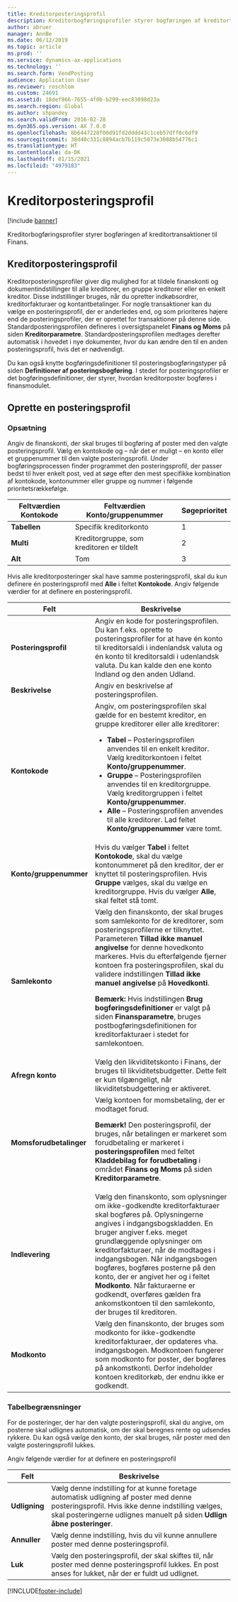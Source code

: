 ```yaml
---
title: Kreditorposteringsprofil
description: Kreditorbogføringsprofiler styrer bogføringen af kreditortransaktioner til Finans.
author: abruer
manager: AnnBe
ms.date: 06/12/2019
ms.topic: article
ms.prod: ''
ms.service: dynamics-ax-applications
ms.technology: ''
ms.search.form: VendPosting
audience: Application User
ms.reviewer: roschlom
ms.custom: 24691
ms.assetid: 18def866-7655-4f0b-b299-eec83098d23a
ms.search.region: Global
ms.author: shpandey
ms.search.validFrom: 2016-02-28
ms.dyn365.ops.version: AX 7.0.0
ms.openlocfilehash: 8b6447228f00d91fd2dddd43c1ceb57dff0c6df9
ms.sourcegitcommit: 38d40c331c8894acb7b119c5073e3088b54776c1
ms.translationtype: HT
ms.contentlocale: da-DK
ms.lasthandoff: 01/15/2021
ms.locfileid: "4979183"
---
```

# <a name="vendor-posting-profiles"></a>Kreditorposteringsprofil

[!include [banner](../includes/banner.md)]

Kreditorbogføringsprofiler styrer bogføringen af kreditortransaktioner til Finans.

<a name="vendor-posting-profiles"></a>Kreditorposteringsprofil
-----------------------

Kreditorposteringsprofiler giver dig mulighed for at tildele finanskonti og dokumentindstillinger til alle kreditorer, en gruppe kreditorer eller en enkelt kreditor. Disse indstillinger bruges, når du opretter indkøbsordrer, kreditorfakturaer og kontantbetalinger. For nogle transaktioner kan du vælge en posteringsprofil, der er anderledes end, og som prioriteres højere end de posteringsprofiler, der er oprettet for transaktioner på denne side. Standardposteringsprofilen defineres i oversigtspanelet **Finans og Moms** på siden **Kreditorparametre**. Standardposteringsprofilen medtages derefter automatisk i hovedet i nye dokumenter, hvor du kan ændre den til en anden posteringsprofil, hvis det er nødvendigt.

Du kan også knytte bogføringsdefinitioner til posteringsbogføringstyper på siden **Definitioner af posteringsbogføring**. I stedet for posteringsprofiler er det bogføringsdefinitioner, der styrer, hvordan kreditorposter bogføres i finansmodulet.

## <a name="creating-a-posting-profile"></a>Oprette en posteringsprofil
### <a name="setup"></a>**Opsætning**

Angiv de finanskonti, der skal bruges til bogføring af poster med den valgte posteringsprofil. Vælg en kontokode og – når det er muligt – en konto eller et gruppenummer til den valgte posteringsprofil. Under bogføringsprocessen finder programmet den posteringsprofil, der passer bedst til hver enkelt post, ved at søge efter den mest specifikke kombination af kontokode, kontonummer eller gruppe og nummer i følgende prioritetsrækkefølge.

| Feltværdien **Kontokode** | Feltværdien **Konto/gruppenummer**        | Søgeprioritet |
|------------------------------|---------------------------------------------|-----------------|
| **Tabellen**                    | Specifik kreditorkonto                     | 1               |
| **Multi**                    | Kreditorgruppe, som kreditoren er tildelt | 2               |
| **Alt**                      | Tom                                       | 3               |

Hvis alle kreditorposteringer skal have samme posteringsprofil, skal du kun definere én posteringsprofil med **Alle** i feltet **Kontokode**. Angiv følgende værdier for at definere en posteringsprofil.

<table>
<thead>
<tr class="header">
<th>Felt</th>
<th>Beskrivelse</th>
</tr>
</thead>
<tbody>
<tr class="odd">
<td><strong>Posteringsprofil</strong></td>
<td>Angiv en kode for posteringsprofilen. Du kan f.eks. oprette to posteringsprofiler for at have én konto til kreditorsaldi i indenlandsk valuta og én konto til kreditorsaldi i udenlandsk valuta. Du kan kalde den ene konto Indland og den anden Udland.</td>
</tr>
<tr class="even">
<td><strong>Beskrivelse</strong></td>
<td>Angiv en beskrivelse af posteringsprofilen.</td>
</tr>
<tr class="odd">
<td><strong>Kontokode</strong></td>
<td>Angiv, om posteringsprofilen skal gælde for en bestemt kreditor, en gruppe kreditorer eller alle kreditorer:
<ul>
<li><strong>Tabel</strong> – Posteringsprofilen anvendes til en enkelt kreditor. Vælg kreditorkontoen i feltet <strong>Konto/gruppenummer</strong>.</li>
<li><strong>Gruppe</strong> – Posteringsprofilen anvendes til en kreditorgruppe. Vælg kreditorgruppen i feltet <strong>Konto/gruppenummer</strong>.</li>
<li><strong>Alle</strong> – Posteringsprofilen anvendes til alle kreditorer. Lad feltet <strong>Konto/gruppenummer</strong> være tomt.</li>
</ul></td>
</tr>
<tr class="even">
<td><strong>Konto/gruppenummer</strong></td>
<td>Hvis du vælger <strong>Tabel</strong> i feltet <strong>Kontokode</strong>, skal du vælge kontonummeret på den kreditor, der er knyttet til posteringsprofilen. Hvis <strong>Gruppe</strong> vælges, skal du vælge en kreditorgruppe. Hvis du vælger <strong>Alle</strong>, skal feltet stå tomt.</td>
</tr>
<tr class="odd">
<td><strong>Samlekonto</strong></td>
<td>Vælg den finanskonto, der skal bruges som samlekonto for de kreditorer, som posteringsprofilerne er tilknyttet. Parameteren <strong>Tillad ikke manuel angivelse</strong> for denne hovedkonto markeres. Hvis du efterfølgende fjerner kontoen fra posteringsprofilen, skal du validere indstillingen <strong>Tillad ikke manuel angivelse</strong> på <strong>Hovedkonti</strong>. 
<p><strong>Bemærk:</strong> Hvis indstillingen <strong>Brug bogføringsdefinitioner</strong> er valgt på siden <strong>Finansparametre</strong>, bruges postbogføringsdefinitionen for kreditorfakturaer i stedet for samlekontoen.</p>
</td>
</tr>
<tr class="even">
<td><strong>Afregn konto</strong></td>
<td>Vælg den likviditetskonto i Finans, der bruges til likviditetsbudgetter. Dette felt er kun tilgængeligt, når likviditetsbudgettering er aktiveret.</td>
</tr>
<tr class="odd">
<td><strong>Momsforudbetalinger</strong></td>
<td>Vælg kontoen for momsbetaling, der er modtaget forud.
<p><strong>Bemærk!</strong> Den posteringsprofil, der bruges, når betalingen er markeret som forudbetaling er markeret i <strong>posteringsprofilen</strong> med feltet <strong>Kladdebilag for forudbetaling</strong> i området <strong>Finans og Moms</strong> på siden <strong>Kreditorparametre</strong>.</p>
</td>
</tr>
<tr class="even">
<td><strong>Indlevering</strong></td>
<td>Vælg den finanskonto, som oplysninger om ikke-godkendte kreditorfakturaer skal bogføres på. Oplysningerne angives i indgangsbogskladden. En bruger angiver f.eks. meget grundlæggende oplysninger om kreditorfakturaer, når de modtages i indgangsbogen. Når indgangsbogen bogføres, bogføres posterne på den konto, der er angivet her og i feltet <strong>Modkonto</strong>. Når fakturaerne er godkendt, overføres gælden fra ankomstkontoen til den samlekonto, der bruges til kreditoren.</td>
</tr>
<tr class="odd">
<td><strong>Modkonto</strong></td>
<td>Vælg den finanskonto, der bruges som modkonto for ikke-godkendte kreditorfakturaer, der opdateres vha. indgangsbogen. Modkontoen fungerer som modkonto for poster, der bogføres på ankomstkonti. Derfor indeholder kontoen kreditorkøb, der endnu ikke er godkendt.</td>
</tr>
</tbody>
</table>


### <a name="table-restrictions"></a>**Tabelbegrænsninger**

For de posteringer, der har den valgte posteringsprofil, skal du angive, om posterne skal udlignes automatisk, om der skal beregnes rente og udsendes rykkere. Du kan også vælge den konto, der skal bruges, når poster med den valgte posteringsprofil lukkes.

Angiv følgende værdier for at definere en posteringsprofil

| Felt          | Beskrivelse                                                                                                                                                                                                    |
|----------------|----------------------------------------------------------------------------------------------------------------------------------------------------------------------------------------------------------------|
| **Udligning** | Vælg denne indstilling for at kunne foretage automatisk udligning af poster med denne posteringsprofil. Hvis ikke denne indstilling vælges, skal posteringerne udlignes manuelt på siden **Udlign åbne posteringer**. |
| **Annuller**     | Vælg denne indstilling, hvis du vil kunne annullere poster med denne posteringsprofil.                                                                                                               |
| **Luk**      | Vælg den posteringsprofil, der skal skiftes til, når poster med denne posteringsprofil lukkes. En post anses for lukket, når der er fuldt ud udlignet.                                       |


[!INCLUDE[footer-include](../../includes/footer-banner.md)]